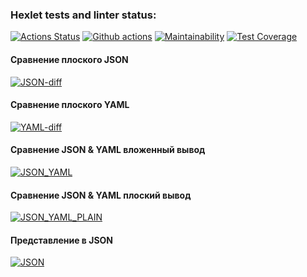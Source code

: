 ### Hexlet tests and linter status:
[![Actions Status](https://github.com/JunglePowa/frontend-project-lvl2/workflows/hexlet-check/badge.svg)](https://github.com/JunglePowa/frontend-project-lvl2/actions)
[![Github actions](https://github.com/JunglePowa/frontend-project-lvl2/actions/workflows/actions.yml/badge.svg)](https://github.com/JunglePowa/frontend-project-lvl2/actions)
[![Maintainability](https://api.codeclimate.com/v1/badges/10762054fbd0da61f310/maintainability)](https://codeclimate.com/github/JunglePowa/frontend-project-lvl2/maintainability)
[![Test Coverage](https://api.codeclimate.com/v1/badges/10762054fbd0da61f310/test_coverage)](https://codeclimate.com/github/JunglePowa/frontend-project-lvl2/test_coverage)

#### Сравнение плоского JSON

[![JSON-diff](https://asciinema.org/a/nRrT1lVlhdrIYHNhxX8eoC8dq.svg)](https://asciinema.org/a/nRrT1lVlhdrIYHNhxX8eoC8dq)

#### Сравнение плоского YAML

[![YAML-diff](https://asciinema.org/a/aRrbXPlI2O7Q0ru0xIB61VoFx.svg)](https://asciinema.org/a/aRrbXPlI2O7Q0ru0xIB61VoFx)

#### Сравнение JSON & YAML вложенный вывод
[![JSON_YAML](https://asciinema.org/a/LZKmeWdfCKGcqKOJLmS2a0GhX.svg)](https://asciinema.org/a/LZKmeWdfCKGcqKOJLmS2a0GhX)

#### Сравнение JSON & YAML плоский вывод
[![JSON_YAML_PLAIN](https://asciinema.org/a/r0MfWaLpOTA2opMaTqgMdB30B.svg)](https://asciinema.org/a/r0MfWaLpOTA2opMaTqgMdB30B)

#### Представление в JSON
[![JSON](https://asciinema.org/a/LMXNJf7Fuo2AK6VI2JNODWpUi.svg)](https://asciinema.org/a/LMXNJf7Fuo2AK6VI2JNODWpUi)